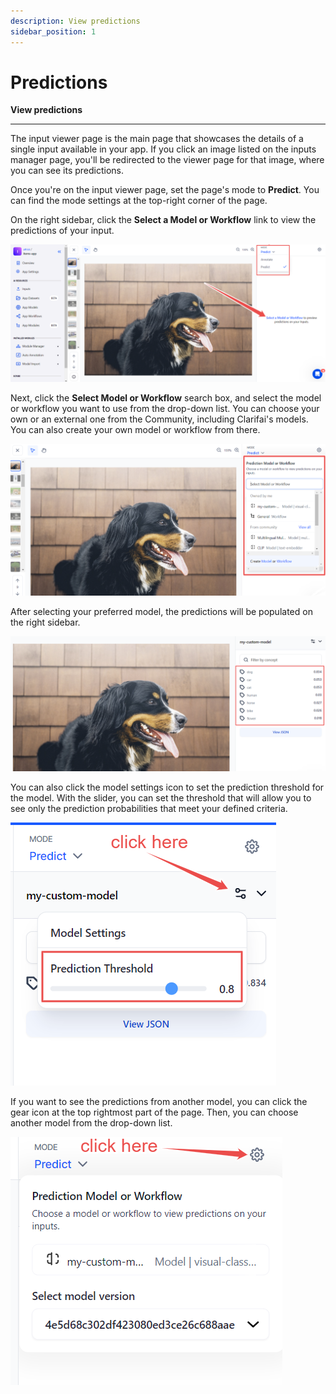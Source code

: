 ```yaml
---
description: View predictions
sidebar_position: 1
---
```


# Predictions

**View predictions**
<hr />

The input viewer page is the main page that showcases the details of a single input available in your app. If you click an image listed on the inputs manager page, you'll be redirected to the viewer page for that image, where you can see its predictions. 

Once you're on the input viewer page, set the page's mode to **Predict**. You can find the mode settings at the top-right corner of the page.

On the right sidebar, click the **Select a Model or Workflow** link to view the predictions of your input. 

![](/img/others/explorer_predictions_1.png)

Next, click the **Select Model or Workflow** search box, and select the model or workflow you want to use from the drop-down list. You can choose your own or an external one from the Community, including Clarifai's models. You can also create your own model or workflow from there.

![](/img/others/explorer_predictions_2.png)

After selecting your preferred model, the predictions will be populated on the right sidebar. 

![](/img/others/explorer_predictions_3.png)

You can also click the model settings icon to set the prediction threshold for the model. With the slider, you can set the threshold that will allow you to see only the prediction probabilities that meet your defined criteria.

![](/img/others/explorer_predictions_4.png)

If you want to see the predictions from another model, you can click the gear icon at the top rightmost part of the page. Then, you can choose another model from the drop-down list.

![](/img/others/explorer_predictions_5.png)
